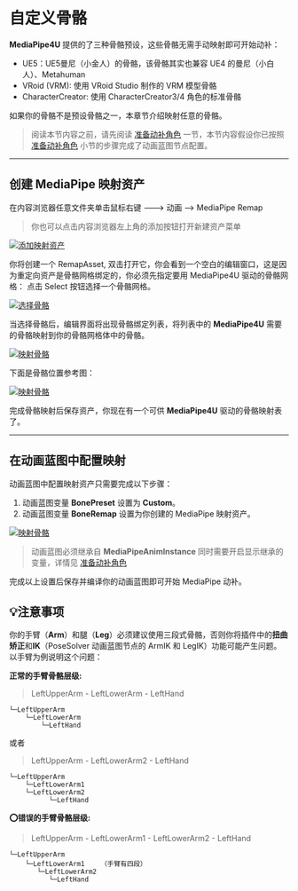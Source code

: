# 自定义骨骼

**MediaPipe4U** 提供的了三种骨骼预设，这些骨骼无需手动映射即可开始动补：   

- UE5：UE5曼尼（小金人）的骨骼，该骨骼其实也兼容 UE4 的曼尼（小白人）、Metahuman
- VRoid (VRM): 使用 VRoid Studio 制作的 VRM 模型骨骼
- CharacterCreator: 使用 CharacterCreator3/4 角色的标准骨骼

如果你的骨骼不是预设骨骼之一，本章节介绍映射任意的骨骼。       
>阅读本节内容之前，请先阅读 [准备动补角色](prepare_character.md) 一节，本节内容假设你已按照 [准备动补角色](prepare_character.md) 小节的步骤完成了动画蓝图节点配置。    

------   

## 创建 MediaPipe 映射资产

在内容浏览器任意文件夹单击鼠标右键 ---> 动画 --> MediaPipe Remap
> 你也可以点击内容浏览器左上角的添加按钮打开新建资产菜单

[![添加映射资产](./images/custom_skeleton/new_remap_asset_menu.jpg "Shiprock")](images/custom_skeleton/new_remap_asset_menu.jpg)     

你将创建一个 RemapAsset, 双击打开它，你会看到一个空白的编辑窗口，这是因为重定向资产是骨骼网格绑定的，你必须先指定要用 MediaPipe4U 驱动的骨骼网格：
点击 Select 按钮选择一个骨骼网格。

[![选择骨骼](./images/custom_skeleton/select_ske_for_remap.jpg "Shiprock")](images/custom_skeleton/select_ske_for_remap.jpg)   


当选择骨骼后，编辑界面将出现骨骼绑定列表，将列表中的 **MediaPipe4U** 需要的骨骼映射到你的骨骼网格体中的骨骼。

[![映射骨骼](./images/custom_skeleton/remap_window.jpg "Shiprock")](images/custom_skeleton/remap_window.jpg)  

下面是骨骼位置参考图：   

[![映射骨骼](./images/custom_skeleton/avatar_bones.jpg "Shiprock")](images/custom_skeleton/avatar_bones.jpg)  

完成骨骼映射后保存资产，你现在有一个可供 **MediaPipe4U** 驱动的骨骼映射表了。    


---    

## 在动画蓝图中配置映射

动画蓝图中配置映射资产只需要完成以下步骤：
1. 动画蓝图变量 **BonePreset** 设置为 **Custom**。
2. 动画蓝图变量 **BoneRemap** 设置为你创建的 MediaPipe 映射资产。

[![映射骨骼](./images/custom_skeleton/remap_workflow.jpg "Shiprock")](images/custom_skeleton/remap_workflow.jpg)  


> 动画蓝图必须继承自 **MediaPipeAnimInstance** 同时需要开启显示继承的变量，详情见 [准备动补角色](prepare_character.md)

完成以上设置后保存并编译你的动画蓝图即可开始 MediaPipe 动补。

## :bulb:注意事项

你的手臂（**Arm**）和腿（**Leg**）必须建议使用三段式骨骼，否则你将插件中的**扭曲矫正**和**IK**（PoseSolver 动画蓝图节点的 ArmIK 和 LegIK）功能可能产生问题。   
以手臂为例说明这个问题：

**正常的手臂骨骼层级:**   
> LeftUpperArm - LeftLowerArm - LeftHand
```
└─LeftUpperArm
    └─LeftLowerArm
        └─LeftHand
```
或者   

> LeftUpperArm - LeftLowerArm2 - LeftHand   
> 
```
└─LeftUpperArm
    └─LeftLowerArm1
    └─LeftLowerArm2
          └─LeftHand
```

**:o:错误的手臂骨骼层级:**     
> LeftUpperArm - LeftLowerArm1 - LeftLowerArm2 - LeftHand
```
└─LeftUpperArm
    └─LeftLowerArm1    （手臂有四段）
       └─LeftLowerArm2
          └─LeftHand
```
